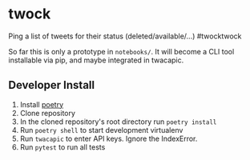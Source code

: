 # twock
Ping a list of tweets for their status (deleted/available/...) #twocktwock

So far this is only a prototype in `notebooks/`. It will become a CLI tool installable via pip, and maybe integrated in twacapic.

## Developer Install

1. Install [poetry](https://python-poetry.org/docs/#installation)
2. Clone repository
3. In the cloned repository's root directory run `poetry install`
4. Run `poetry shell` to start development virtualenv
5. Run `twacapic` to enter API keys. Ignore the IndexError.
6. Run `pytest` to run all tests
